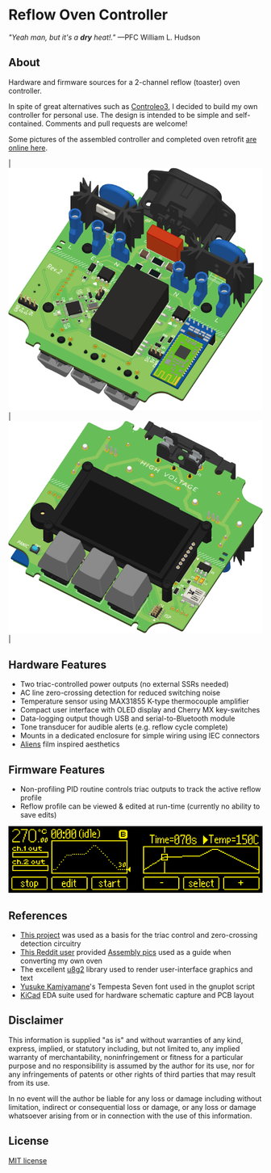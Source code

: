 # Reflow Oven Controller

_"Yeah man, but it's a **dry** heat!."_ —PFC William L. Hudson

## About

Hardware and firmware sources for a 2-channel reflow (toaster) oven controller.

In spite of great alternatives such as [Controleo3](http://www.whizoo.com/controleo3), I decided to build my own controller for personal use. The design is intended to be simple and self-contained. Comments and pull requests are welcome!

Some pictures of the assembled controller and completed oven retrofit [are online here](https://imgur.com/gallery/L4Zu2G3).

| ![3D Rendering of PCB top](render_top.png?raw=true "3D Rendering of PCB top") | ![3D Rendering of PCB bottom](render_bottom.png?raw=true "3D Rendering of PCB bottom") |

## Hardware Features

- Two triac-controlled power outputs (no external SSRs needed)
- AC line zero-crossing detection for reduced switching noise
- Temperature sensor using MAX31855 K-type thermocouple amplifier
- Compact user interface with OLED display and Cherry MX key-switches
- Data-logging output though USB and serial-to-Bluetooth module
- Tone transducer for audible alerts (e.g. reflow cycle complete)
- Mounts in a dedicated enclosure for simple wiring using IEC connectors
- [Aliens](https://en.wikipedia.org/wiki/Aliens_(film)) film inspired aesthetics

## Firmware Features

- Non-profiling PID routine controls triac outputs to track the active reflow profile
- Reflow profile can be viewed & edited at run-time (currently no ability to save edits)

![Main and profile UI displays](ui.png?raw=true "Main and profile UI displays")

## References

- [This project](https://www.allaboutcircuits.com/projects/controlling-ac-mains-with-a-microcontroller-for-fun-and-profit) was used as a basis for the triac control and zero-crossing detection circuitry
- [This Reddit user](https://www.reddit.com/user/rich-creamery-butter) provided [Assembly pics](https://imgur.com/a/sCKgO) used as a guide when converting my own oven
- The excellent [u8g2](https://github.com/olikraus/u8g2) library used to render user-interface graphics and text
- [Yusuke Kamiyamane](mailto:p@yusukekamiyamane.com)'s Tempesta Seven font used in the gnuplot script
- [KiCad](http://kicad-pcb.org/) EDA suite used for hardware schematic capture and PCB layout

## Disclaimer

This information is supplied "as is" and without warranties of any kind, express, implied, or statutory including, but not limited to, any implied warranty of merchantability, noninfringement or fitness for a particular purpose and no responsibility is assumed by the author for its use, nor for any infringements of patents or other rights of third parties that may result from its use.

In no event will the author be liable for any loss or damage including without limitation, indirect or consequential loss or damage, or any loss or damage whatsoever arising from or in connection with the use of this information.

## License

[MIT license](LICENSE)
